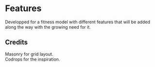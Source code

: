 # Features

Developped for a fitness model with different features that will be added along the way with the growing need for it.

## Credits

Masonry for grid layout.  
Codrops for the inspiration.